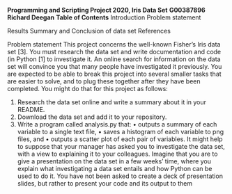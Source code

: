 **Programming and Scripting Project 2020, Iris Data Set**
**G00387896 Richard Deegan**
**Table of Contents**
  Introduction
    Problem statement
  
  Results
  Summary and Conclusion of data set
  References
  
  
  
  
  
 Problem statement 
  This project concerns the well-known Fisher’s Iris data set [3]. You must research
the data set and write documentation and code (in Python [1] to investigate it. An
online search for information on the data set will convince you that many people have
investigated it previously.
You are expected to be able to break this project into several smaller tasks that are
easier to solve, and to plug these together after they have been completed. You might
do that for this project as follows:
1. Research the data set online and write a summary about it in your README.
2. Download the data set and add it to your repository.
3. Write a program called analysis.py that:
• outputs a summary of each variable to a single text file,
• saves a histogram of each variable to png files, and
• outputs a scatter plot of each pair of variables.
It might help to suppose that your manager has asked you to investigate the data
set, with a view to explaining it to your colleagues. Imagine that you are to give a
presentation on the data set in a few weeks’ time, where you explain what investigating
a data set entails and how Python can be used to do it. You have not been asked to
create a deck of presentation slides, but rather to present your code and its output to
them
